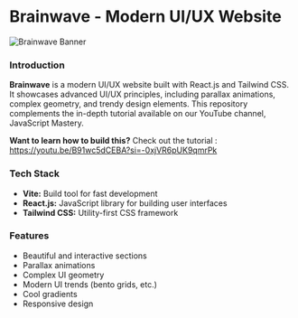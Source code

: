# Brainwave - Modern UI/UX Website

![Brainwave Banner](images/banner.png)

### Introduction

**Brainwave** is a modern UI/UX website built with React.js and Tailwind CSS. It showcases advanced UI/UX principles, including parallax animations, complex geometry, and trendy design elements. This repository complements the in-depth tutorial available on our YouTube channel, JavaScript Mastery. 

**Want to learn how to build this?** Check out the tutorial : https://youtu.be/B91wc5dCEBA?si=-0xjVR6pUK9qmrPk

### Tech Stack

* **Vite:** Build tool for fast development
* **React.js:** JavaScript library for building user interfaces
* **Tailwind CSS:** Utility-first CSS framework

### Features

* Beautiful and interactive sections
* Parallax animations
* Complex UI geometry
* Modern UI trends (bento grids, etc.)
* Cool gradients
* Responsive design



